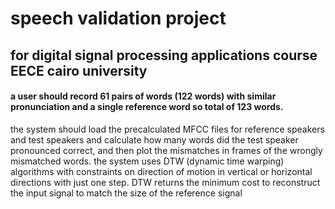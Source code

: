 # speech validation project
## for digital signal processing applications course EECE cairo university
#### a user should record 61 pairs of words (122 words) with similar pronunciation and a single reference word so total of 123 words.
the system should load the precalculated MFCC files for reference speakers and test speakers and calculate how many words did the test speaker pronounced correct,
and then plot the mismatches in frames of the wrongly mismatched words.
the system uses DTW (dynamic time warping) algorithms with constraints on direction of motion in vertical or horizontal directions with just one step.
DTW returns the minimum cost to reconstruct the input signal to match the size of the reference signal
